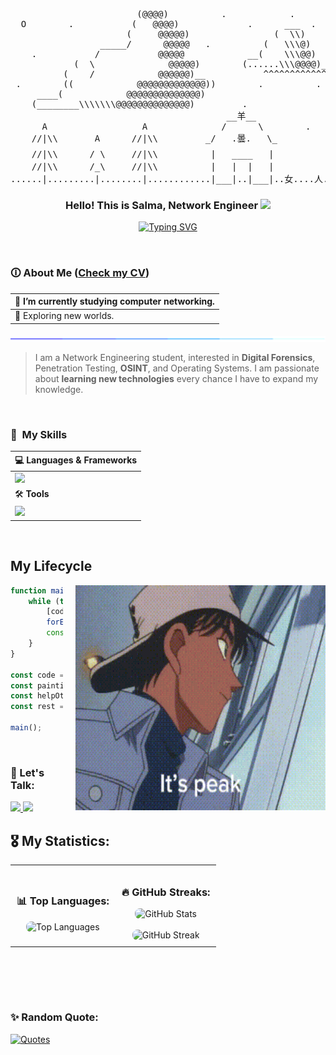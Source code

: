 <pre lang="javascript">
                        (@@@@)          .            .                  .                          .              .                    .                        .                      .
  O        .           (   @@@@)             .      ___  .      .              .          .                .                    .                .                        .  _(@)
                      (     @@@@@)                (  \\)                             .              .                    .                  .               .            ___(  #@)    .
                 _____/      @@@@@   .          (   \\\@)                .                                .                                                          ___(.......#@)
    .           /           @@@@@            __(    \\\@@)                          .         .                 _¥_            .         .      .        (@@@)        .                  .
            (  \              @@@@@)        (......\\\@@@@)___                                       .        /| 0 |\                                (    @@@@@)
          (    /            @@@@@@)__           ^^^^^^^^^^^^^^^^            .            .               _^^^^^|_п_|^^^^_                    .  (       @@@@@@@@)             .             .
 .        ((            @@@@@@@@@@@@@))        .          .          .            .                ____//////////\\\\\\\\\____         ,,,,,(...............@@@@@@@)  .                 .
     ____(            @@@@@@@@@@@@@@)                                     .                    ___///////////////\\\\\\\\\\\\\\___          .               .                  .
    (________\\\\\\\@@@@@@@@@@@@@@)         .                .                  .        .   /\_/\_/\_/\_/\_/\_/\_/\_/\_/\_/\_/\_/\              .           .                      (@@)
                                         __羊__                      .                  ____|  _              ___      __    ___   |___                              _____________(  @@@)
      A                  A              /      \        .        .      .             /  _    /       __/    /   __  /      \    \  _   \         .          .  ....(................@@@@)
    //|\\       A      //|\\         _/   .曇.   \_         .               .     ___/  /    |      _/          /     __    __      __    \_🐈_                          ^^^^^^^^^         .
    //|\\      / \     //|\\          |   ____   |                            __/  _  /       _      __    __/      /     ___  \      \      _\__木        .                //|\\   .              
    //|\\      /_\     //|\\          |   |  |   |                          /     /      ___/     __/   __/            / __     |__    \__        \木                       //|\\       .            
......|.........|........|............|___|..|___|..女....人....ᓚᘏᗢ......./            /        /      | @susalulmumaO12   \        \      \        \........................|......................
</pre>


<h3 align="center">
  Hello! This is Salma, Network Engineer 
  <img src="https://media.giphy.com/media/hvRJCLFzcasrR4ia7z/giphy.gif" width="28">
</h3>

<p align="center">
  <a href="https://git.io/typing-svg"><img src="https://readme-typing-svg.demolab.com?font=Fira+Code&pause=1000&color=EF97B0&center=true&width=435&lines=Network+Engineer;CyberSecurity+Student" alt="Typing SVG" /></a>
</p>


<br>


### 🛈 About Me (<a href="./assets/SalmaAlfawal-CV.pdf" target="_blank">Check my CV</a>)
|🌱 I’m currently studying computer networking.|
|:---|
|🔭 Exploring new worlds.|
 
<img src="./assets/loading.gif" width="1000" height="10" align="center"/>

> I am a Network Engineering student, interested in **Digital Forensics**, Penetration Testing, **OSINT**, and Operating Systems. I am passionate about **learning new technologies** every chance I have to expand my knowledge.


<br>


### 🎯 &nbsp;My Skills
| 💻 **Languages & Frameworks** |
| :--- |
| <img src="https://skillicons.dev/icons?i=js,typescript,mysql,php,c,cpp,cmake,java,py,html,css" />|
| 🛠 **Tools** |
| <img src="https://skillicons.dev/icons?i=vscode,github,git,md,bots,windows,linux,arch,stackoverflow,npm,vim&perline=12" />|


<br>


## My Lifecycle

<div style="float: right; margin-left: 20px;">
    <img src="./assets/hattori-peak.gif" align="right" width="400" height="360"/>
</div>

```js
function main() {
    while (true) {
        [code, painting, helpOthers, rest].
        forEach(task => task());
        console.log("Repeating the cycle...");
    }
}

const code = () => console.log("Writing code.");
const painting = () => console.log("Painting.");
const helpOthers = () => console.log("Helping others.");
const rest = () => console.log("Taking a break.");

main();
```

<br>


### 📩 Let's Talk:
<a href="https://www.linkedin.com/in/salma-fawal12/" target="_blank">
    <img src="https://img.shields.io/badge/-Salma Alfawal-0077B5?style=for-the-badge&logo=Linkedin&logocolor=FFFFFF"/>
</a>
<a href="mailto:fawal.salma@gmail.com" target="_blank">
    <img src="https://img.shields.io/badge/-fawal.salma-0077B5?style=for-the-badge&logo=Gmail&color=F3FDF3" />
</a>

<br>


## 🎖️ My Statistics:

<!-- GitHub Stats -->
<table align="center">
  <tr>
    <td align="center" style="padding: 10px;">
      <h3>📊 Top Languages:</h3>
      <img src="https://github-readme-stats.vercel.app/api/top-langs/?username=susalulmumaO12&layout=donut&theme=synthwave&show_icons=true&locale=en" alt="Top Languages" style="border-radius: 8px;" />
    </td>
    <td align="center" style="padding: 10px;">
      <h3>🔥 GitHub Streaks:</h3>
      <img src="https://github-readme-stats.vercel.app/api?username=susalulmumaO12&show_icons=true&theme=synthwave&hide_border=true" alt="GitHub Stats" style="border-radius: 8px;" />
      <br><br>
      <img src="https://github-readme-streak-stats.herokuapp.com/?user=susalulmumaO12&theme=synthwave&hide_border=true&show_icons=true" alt="GitHub Streak" style="border-radius: 8px;" />
    </td>
  </tr>
</table>

<br><br>



<br>


### ✨ Random Quote:
<a href="https://github.com/piyushsuthar/github-readme-quotes">
    <img alt="Quotes" src="https://quotes-github-readme.vercel.app/api?type=horizontal&theme=dracula&animation=grow_out_in&quoteCategory=programming?border=true">
</a>

